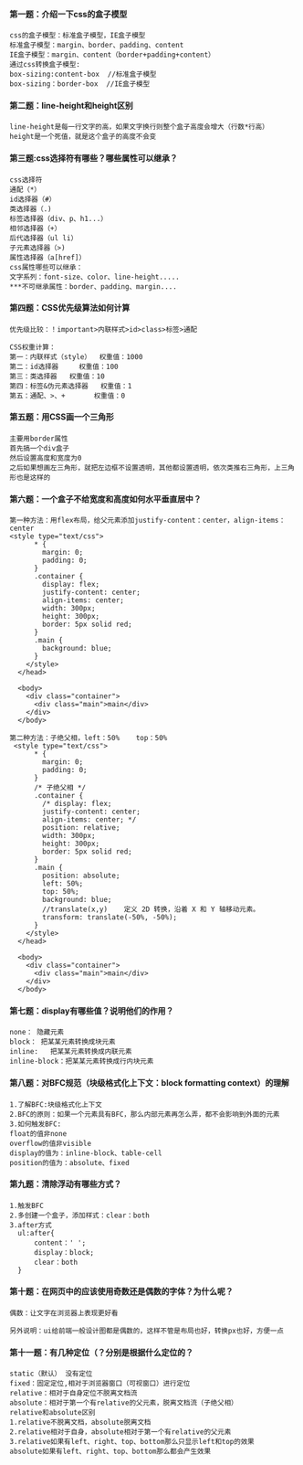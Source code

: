 #### 第一题：介绍一下css的盒子模型

~~~
css的盒子模型：标准盒子模型，IE盒子模型
标准盒子模型：margin、border、padding、content
IE盒子模型：margin、content（border+padding+content）
通过css转换盒子模型:
box-sizing:content-box  //标准盒子模型
box-sizing：border-box  //IE盒子模型
~~~

#### 第二题：line-height和height区别

~~~	
line-height是每一行文字的高，如果文字换行则整个盒子高度会增大（行数*行高）
height是一个死值，就是这个盒子的高度不会变
~~~

#### 第三题:css选择符有哪些？哪些属性可以继承？

~~~	
css选择符
通配（*）
id选择器（#）
类选择器（.)
标签选择器（div、p、h1...）
相邻选择器（+）
后代选择器（ul li）
子元素选择器（>)
属性选择器（a[href]）
css属性哪些可以继承：
文字系列：font-size、color、line-height.....
***不可继承属性：border、padding、margin....
~~~

#### 第四题：CSS优先级算法如何计算

~~~	
优先级比较：！important>内联样式>id>class>标签>通配
~~~

~~~	
CSS权重计算：
第一：内联样式（style）  权重值：1000
第二：id选择器     权重值：100
第三：类选择器   权重值：10
第四：标签&伪元素选择器   权重值：1
第五：通配、>、+       权重值：0
~~~

#### 第五题：用CSS画一个三角形

~~~	
主要用border属性
首先搞一个div盒子
然后设置高度和宽度为0
之后如果想画左三角形，就把左边框不设置透明，其他都设置透明，依次类推右三角形，上三角形也是这样的
~~~

#### 第六题：一个盒子不给宽度和高度如何水平垂直居中？

~~~	
第一种方法：用flex布局，给父元素添加justify-content：center，align-items：center
<style type="text/css">
      * {
        margin: 0;
        padding: 0;
      }
      .container {
        display: flex;
        justify-content: center;
        align-items: center;
        width: 300px;
        height: 300px;
        border: 5px solid red;
      }
      .main {
        background: blue;
      }
    </style>
  </head>

  <body>
    <div class="container">
      <div class="main">main</div>
    </div>
  </body>

~~~

~~~	
第二种方法：子绝父相，left：50%    top：50%
 <style type="text/css">
      * {
        margin: 0;
        padding: 0;
      }
      /* 子绝父相 */
      .container {
        /* display: flex;
        justify-content: center;
        align-items: center; */
        position: relative;
        width: 300px;
        height: 300px;
        border: 5px solid red;
      }
      .main {
        position: absolute;
        left: 50%;
        top: 50%;
        background: blue;
        //translate(x,y)	定义 2D 转换，沿着 X 和 Y 轴移动元素。
        transform: translate(-50%, -50%);
      }
    </style>
  </head>

  <body>
    <div class="container">
      <div class="main">main</div>
    </div>
  </body>
~~~

#### 第七题：display有哪些值？说明他们的作用？

~~~	
none： 隐藏元素
block： 把某某元素转换成块元素
inline:   把某某元素转换成内联元素
inline-block：把某某元素转换成行内块元素
~~~

#### 第八题：对BFC规范（块级格式化上下文：block formatting context）的理解

~~~
1.了解BFC:块级格式化上下文
2.BFC的原则：如果一个元素具有BFC，那么内部元素再怎么弄，都不会影响到外面的元素
3.如何触发BFC:
float的值非none
overflow的值非visible
display的值为：inline-block、table-cell
position的值为：absolute、fixed
~~~

#### 第九题：清除浮动有哪些方式？

~~~	
1.触发BFC
2.多创建一个盒子，添加样式：clear：both
3.after方式
  ul:after{
      content：' ';
      display：block;
      clear：both
  }
~~~

#### 第十题：在网页中的应该使用奇数还是偶数的字体？为什么呢？

~~~	
偶数：让文字在浏览器上表现更好看

另外说明：ui给前端一般设计图都是偶数的，这样不管是布局也好，转换px也好，方便一点
~~~

#### 第十一题：有几种定位（？分别是根据什么定位的？

~~~	
static（默认） 没有定位
fixed：固定定位,相对于浏览器窗口（可视窗口）进行定位
relative：相对于自身定位不脱离文档流
absolute：相对于第一个有relative的父元素，脱离文档流（子绝父相）
relative和absolute区别
1.relative不脱离文档，absolute脱离文档
2.relative相对于自身，absolute相对于第一个有relative的父元素
3.relative如果有left、right、top、bottom那么只显示left和top的效果
absolute如果有left、right、top、bottom那么都会产生效果

~~~



